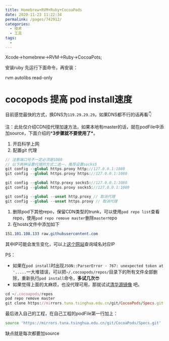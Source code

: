 ```yaml
---
title: Homebrew+RVM+Ruby+CocoaPods
date: 2020-11-23 11:22:34
permalink: /pages/742912/
categories:
  - 技术
  - 工具
tags:
  - 
---
```

Xcode->homebrew->RVM->Ruby->CocoaPots;



安装ruby
先运行下面命令，再安装：

rvm autolibs read-only





# cocopods 提高 pod install速度

目前感觉最快的方式，换DNS为`119.29.29.29`，如果DNS都不行的话再看👇

注：此处仅介绍CDN挂代理加速方法，如果本地有master的话，就在podFile中添加source，下面介绍的***3步骤就不要使用了\***。

1. 开启科学上网
2. 配置git 代理

```php
// 注意端口号不一定必须是1080
// 以下两种设置代理的方式二选一，推荐设置socks5
git config --global https.proxy http://127.0.0.1:1080
git config --global https.proxy https://127.0.0.1:1080

git config --global http.proxy socks5://127.0.0.1:1080
git config --global https.proxy socks5://127.0.0.1:1080

git config --global --unset http.proxy // 取消代理
git config --global --unset https.proxy // 取消代理
```

1. 删除pod下其他repo，保留CDN类型的trunk，可以使用`pod repo list`查看repo，使用`pod repo remove master`删除`master`repo
2. 在hosts文件中添加如下

```css
151.101.108.133 raw.githubusercontent.com
```

其中IP可能会发生变化，可以上[这个网站](https://links.jianshu.com/go?to=https%3A%2F%2Fip.tool.chinaz.com%2F)查询域名对应IP

PS：

- 如果在`pod install`时出现`JSON::ParserError - 767: unexpected token at '.....`一大堆错误，可以把`~/.cocoapods/repos/`目录下的所有文件全部删除，重新执行`pod install`命令，**多试几次**😎
- 如果觉得上面的太麻烦，也没代理可用，那就试试[清华源镜像](https://links.jianshu.com/go?to=https%3A%2F%2Fmirrors.tuna.tsinghua.edu.cn%2Fhelp%2FCocoaPods%2F)
  吧。

```ruby
cd ~/.cocoapods/repos 
pod repo remove master
git clone https://mirrors.tuna.tsinghua.edu.cn/git/CocoaPods/Specs.git master
```

最后进入自己的工程，在自己工程的podFile第一行加上：

```bash
source 'https://mirrors.tuna.tsinghua.edu.cn/git/CocoaPods/Specs.git'
```

缺点就是每次都要加source